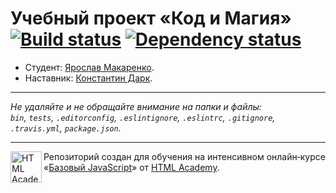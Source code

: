 # Учебный проект «Код и Магия» [![Build status][travis-image]][travis-url] [![Dependency status][dependency-image]][dependency-url]

* Студент: [Ярослав Макаренко](https://up.htmlacademy.ru/javascript/8/user/234926).
* Наставник: [Константин Дарк](https://htmlacademy.ru/profile/id353169).

---

_Не удаляйте и не обращайте внимание на папки и файлы:_<br>
_`bin`, `tests`, `.editorconfig`, `.eslintignore`, `.eslintrc`, `.gitignore`, `.travis.yml`, `package.json`._

---

<a href="https://htmlacademy.ru/intensive/javascript"><img align="left" width="50" height="50" title="HTML Academy" src="https://up.htmlacademy.ru/static/img/intensive/javascript/logo-for-github.svg"></a>

Репозиторий создан для обучения на интенсивном онлайн‑курсе «[Базовый JavaScript](https://htmlacademy.ru/intensive/javascript)» от [HTML Academy](https://htmlacademy.ru).

[travis-image]: https://travis-ci.org/htmlacademy-javascript/234926-code-and-magick.svg?branch=master
[travis-url]: https://travis-ci.org/htmlacademy-javascript/234926-code-and-magick
[dependency-image]: https://david-dm.org/htmlacademy-javascript/234926-code-and-magick.svg?style=flat-square
[dependency-url]: https://david-dm.org/htmlacademy-javascript/234926-code-and-magick
